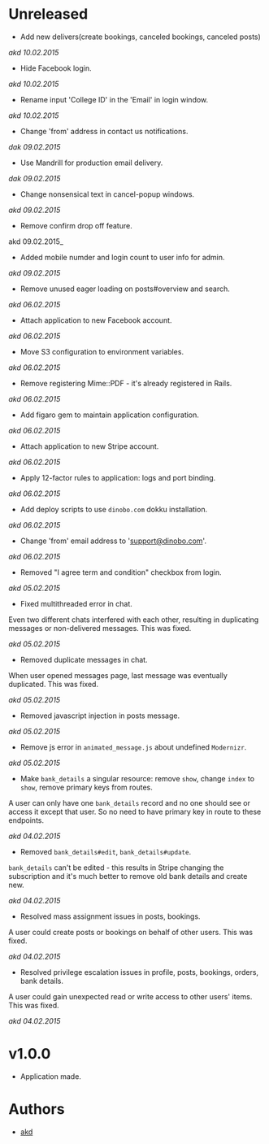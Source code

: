 # Unreleased

* Add new delivers(create bookings, canceled bookings, canceled posts)

_akd 10.02.2015_

* Hide Facebook login.

_akd 10.02.2015_

* Rename input 'College ID' in the 'Email' in login window.

_akd 10.02.2015_

* Change 'from' address in contact us notifications.

_dak 09.02.2015_

* Use Mandrill for production email delivery.

_dak 09.02.2015_

* Change nonsensical text in cancel-popup windows.

_akd 09.02.2015_

* Remove confirm drop off feature.

akd 09.02.2015_

* Added mobile numder and login count to user info for admin.

_akd 09.02.2015_

* Remove unused eager loading on posts#overview and search.

_akd 06.02.2015_

* Attach application to new Facebook account.

_akd 06.02.2015_

* Move S3 configuration to environment variables.

_akd 06.02.2015_

* Remove registering Mime::PDF - it's already registered in Rails.

_akd 06.02.2015_

* Add figaro gem to maintain application configuration.

_akd 06.02.2015_

* Attach application to new Stripe account.

_akd 06.02.2015_

* Apply 12-factor rules to application: logs and port binding.

_akd 06.02.2015_


* Add deploy scripts to use `dinobo.com` dokku installation.

_akd 06.02.2015_


* Change 'from' email address to 'support@dinobo.com'.

_akd 06.02.2015_


* Removed "I agree term and condition" checkbox from login.

_akd 05.02.2015_

* Fixed multithreaded error in chat.

Even two different chats interfered with each other, resulting in duplicating
messages or non-delivered messages. This was fixed.

_akd 05.02.2015_

* Removed duplicate messages in chat.

When user opened messages page, last message was eventually duplicated. This
was fixed.

_akd 05.02.2015_

* Removed javascript injection in posts message.

_akd 05.02.2015_

* Remove js error in `animated_message.js` about undefined `Modernizr`.

_akd 05.02.2015_

* Make `bank_details` a singular resource: remove `show`, change `index` to
`show`, remove primary keys from routes.

A user can only have one `bank_details` record and no one should see or access
it except that user. So no need to have primary key in route to these
endpoints.

_akd 04.02.2015_

* Removed `bank_details#edit`, `bank_details#update`.

`bank_details` can't be edited - this results in Stripe changing the
subscription and it's much better to remove old bank details and create new.

_akd 04.02.2015_

* Resolved mass assignment issues in posts, bookings.

A user could create posts or bookings on behalf of other users. This was fixed.

_akd 04.02.2015_

* Resolved privilege escalation issues in profile, posts, bookings, orders,
bank details.

A user could gain unexpected read or write access to other users' items. This
was fixed.

_akd 04.02.2015_

# v1.0.0

* Application made.

# Authors

* [akd](https://github.com/KudryashovAV)
